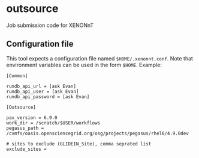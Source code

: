 # outsource
Job submission code for XENONnT

## Configuration file

This tool expects a configuration file named `$HOME/.xenonnt.conf`. Note that 
environment variables can be used in the form `$HOME`. Example:

    [Common]
    
    rundb_api_url = [ask Evan]
    rundb_api_user = [ask Evan]
    rundb_api_password = [ask Evan]
    
    [Outsource]
    
    pax_version = 6.9.0
    work_dir = /scratch/$USER/workflows
    pegasus_path = /cvmfs/oasis.opensciencegrid.org/osg/projects/pegasus/rhel6/4.9.0dev

    # sites to exclude (GLIDEIN_Site), comma seprated list
    exclude_sites = 
    
    
